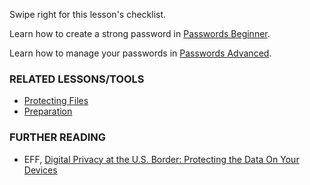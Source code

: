 [Title]: # (What now?)
[Order]: # (12)

Swipe right for this lesson's checklist.

Learn how to create a strong password in [Passwords Beginner](umbrella://lesson/passwords/0).

Learn how to manage your passwords in [Passwords Advanced](umbrella://lesson/passwords/1).

### RELATED LESSONS/TOOLS

*   [Protecting Files](umbrella://lesson/protecting-files)
*   [Preparation](umbrella://lesson/preparation) 

### FURTHER READING
 
*   EFF, [Digital Privacy at the U.S. Border: Protecting the Data On Your Devices](https://www.eff.org/wp/digital-privacy-us-border-2017)
